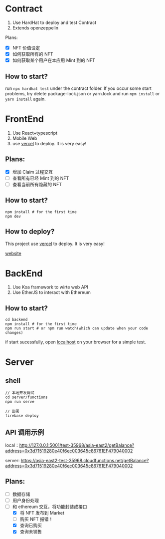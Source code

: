 # Contract
1. Use HardHat to deploy and test Contract
2. Extends openzeppelin

Plans:
- [x] NFT 价值设定
- [x] 如何获取所有的 NFT
- [x] 如何获取某个用户在本应用 Mint 到的 NFT

## How to start?
run `npx hardhat test` under the contract folder. If you occur some start problems, try delete package-lock.json or yarn.lock and run `npm install` or `yarn install` again.

# FrontEnd
1. Use React+typescript
2. Mobile Web
3. use [vercel](https://vercel.com/) to deploy. It is very easy!

## Plans:
- [x] 增加 Claim 过程交互
- [ ] 查看所有已经 Mint 到的 NFT
- [ ] 查看当前所有隐藏的 NFT

##  How to start?
```
npm install # for the first time
npm dev
```

## How to deploy?

This project use [vercel](https://vercel.com/) to deploy. It is very easy!

[website](https://arnft-seven.vercel.app/)

# BackEnd
1. Use Koa framework to wirte web API
2. Use EtherJS to interact with Ethereum



## How to start?
```
cd backend
npm install # for the first time
npm run start # or npm run watch(which can update when your code changes)
```

if start sucessfully, open [localhost](http://localhost:9000/ether/test) on your browser for a simple test.

# Server

## shell
```
// 本地开发调试 
cd server/functions
npm run serve

// 部署
firebase deploy
```

## API 调用示例

local：http://127.0.0.1:5001/test-35968/asia-east2/getBalance?address=0x3d71519280e40f6ec003645c86761EF479040002

server: https://asia-east2-test-35968.cloudfunctions.net/getBalance?address=0x3d71519280e40f6ec003645c86761EF479040002

## Plans:
- [ ] 数据存储
- [ ] 用户身份处理
- [ ] 和 ethereum 交互，将功能封装成接口
  - [x] 将 NFT 发布到 Market
  - [ ] 购买 NFT 报错！
  - [x] 查询已购买
  - [x] 查询未销售

